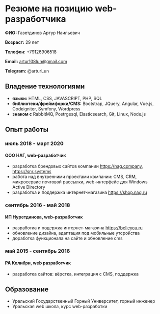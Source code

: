 # Резюме на позицию web-разработчика

**ФИО:** Газетдинов Артур Наильевич

**Возраст:** 29 лет

**Телефон:** +79126906518

**Email:** artur108lun@gmail.com

**Telegram:** @arturLun

## Владение технологиями
- **языки:** HTML, CSS, JAVASCRIPT, PHP, SQL
- **библиотеки/фреймфорки/CMS:** Bootstrap, JQuery, Angular, Vue.js, Codeigniter, Symfony, Wordpress
- **знаком с** RabbitMQ, Postrgesql, Elasticsearch, Git, Linux, Node.js

## Опыт работы

### июль 2018 - март 2020
#### ООО НАГ, web-разработчик
- разработка брендовых сайтов компании https://nag.company, https://snr.systems
- работа над внутренними проектами компании: CMS, CRM, микросервис почтовой рассылки, web-интерфейс для Windows Active Directory
- разработка и поддержка интернет-магазина https://shop.nag.ru

### сентябрь 2016 - май 2018
#### ИП Нуретдинова, web-разработчик
- разработка и подержка интернет-магазина https://belleyou.ru
- обновление дизайна, адаптация под мобильные утсройства
- доработка функционала на сайте и обновление cms

### май 2015 - сентябрь 2016
#### РА Колибри, web разработчик
- разработка сайтов: вёрстка, интеграция с CMS, поддержка

## Образование

- Уральский Государственный Горный Университет, горный инженер
- Уральская web школа, курс web-разработки

